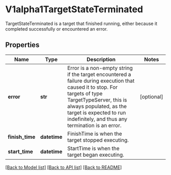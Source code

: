 # V1alpha1TargetStateTerminated

TargetStateTerminated is a target that finished running, either because it completed successfully or encountered an error.
## Properties
Name | Type | Description | Notes
------------ | ------------- | ------------- | -------------
**error** | **str** | Error is a non-empty string if the target encountered a failure during execution that caused it to stop.  For targets of type TargetTypeServer, this is always populated, as the target is expected to run indefinitely, and thus any termination is an error. | [optional] 
**finish_time** | **datetime** | FinishTime is when the target stopped executing. | 
**start_time** | **datetime** | StartTime is when the target began executing. | 

[[Back to Model list]](../README.md#documentation-for-models) [[Back to API list]](../README.md#documentation-for-api-endpoints) [[Back to README]](../README.md)


